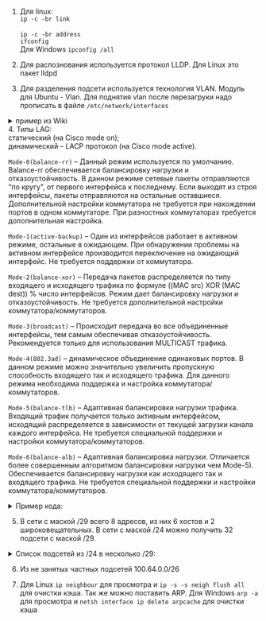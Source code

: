 1.  Для linux: <br>
    `ip -c -br link`<br>  
    `ip -c -br address`<br>
    `ifconfig`<br>
Для Windows `ipconfig /all`

2. Для распознования используется протокол LLDP. Для Linux это пакет lldpd

3. Для разделения подсети используется технология VLAN. Модуль для Ubuntu - Vlan. Для поднятия vlan после перезагруки надо прописать в файле `/etc/network/interfaces`
<details> 
<summary>пример из Wiki</summary>

                auto vlan1400
                    iface vlan1400 inet static
                    address 192.168.1.1
                    netmask 255.255.255.0
                    vlan_raw_device eth0
</details>
4. Типы LAG:<br>
        статический (на Cisco mode on);<br>
        динамический – LACP протокол (на Cisco mode active).<br>

`Mode-0(balance-rr)` – Данный режим используется по умолчанию. Balance-rr обеспечивается балансировку нагрузки и отказоустойчивость. В данном режиме сетевые пакеты отправляются “по кругу”, от первого интерфейса к последнему. Если выходят из строя интерфейсы, пакеты отправляются на остальные оставшиеся. Дополнительной настройки коммутатора не требуется при нахождении портов в одном коммутаторе. При разностных коммутаторах требуется дополнительная настройка.

`Mode-1(active-backup)` – Один из интерфейсов работает в активном режиме, остальные в ожидающем. При обнаружении проблемы на активном интерфейсе производится переключение на ожидающий интерфейс. Не требуется поддержки от коммутатора.

`Mode-2(balance-xor)` – Передача пакетов распределяется по типу входящего и исходящего трафика по формуле ((MAC src) XOR (MAC dest)) % число интерфейсов. Режим дает балансировку нагрузки и отказоустойчивость. Не требуется дополнительной настройки коммутатора/коммутаторов.

`Mode-3(broadcast)` – Происходит передача во все объединенные интерфейсы, тем самым обеспечивая отказоустойчивость. Рекомендуется только для использования MULTICAST трафика.

`Mode-4(802.3ad)` – динамическое объединение одинаковых портов. В данном режиме можно значительно увеличить пропускную способность входящего так и исходящего трафика. Для данного режима необходима поддержка и настройка коммутатора/коммутаторов.

`Mode-5(balance-tlb)` – Адаптивная балансировки нагрузки трафика. Входящий трафик получается только активным интерфейсом, исходящий распределяется в зависимости от текущей загрузки канала каждого интерфейса. Не требуется специальной поддержки и настройки коммутатора/коммутаторов.

`Mode-6(balance-alb)` – Адаптивная балансировка нагрузки. Отличается более совершенным алгоритмом балансировки нагрузки чем Mode-5). Обеспечивается балансировку нагрузки как исходящего так и входящего трафика. Не требуется специальной поддержки и настройки коммутатора/коммутаторов.
<details> 
<summary>Пример кода:</summary>

                # Define slaves   
                auto eth0
                iface eth0 inet manual
                    bond-master bond0
                    bond-primary eth0
                    bond-mode active-backup

                auto wlan0
                iface wlan0 inet manual
                    wpa-conf /etc/network/wpa.conf
                    bond-master bond0
                    bond-primary eth0
                    bond-mode active-backup

                # Define master
                auto bond0
                iface bond0 inet dhcp
                    bond-slaves none
                    bond-primary eth0
                    bond-mode active-backup
                    bond-miimon 100
</details>  

5.  В сети с маской /29 всего 8 адресов, из них 6 хостов и 2 широковещательных. В сети с маской /24 можно получить 32 подсети с маской /29.
<details> 
<summary>Список подсетей из /24 в несколько /29:</summary>
10.10.10.0/29
10.10.10.8/29
10.10.10.16/29
10.10.10.24/29
10.10.10.32/29
10.10.10.40/29
10.10.10.48/29
10.10.10.56/29
10.10.10.64/29
10.10.10.72/29
10.10.10.80/29
10.10.10.88/29
10.10.10.96/29
10.10.10.104/29
10.10.10.112/29
10.10.10.120/29
10.10.10.128/29
10.10.10.136/29
10.10.10.144/29
10.10.10.152/29
10.10.10.160/29
10.10.10.168/29
10.10.10.176/29
10.10.10.184/29
10.10.10.192/29
10.10.10.200/29
10.10.10.208/29
10.10.10.216/29
10.10.10.224/29
10.10.10.232/29
10.10.10.240/29
10.10.10.248/29
</details> 

6. Из не занятых частных подсетей 100.64.0.0/26

7. Для Linux `ip neighbour` для просмотра и  `ip -s -s neigh flush all` для очистки кэша. Так же можно поставить ARP.
Для Windows `arp -a` для просмотра и `netsh interface ip delete arpcache` для очистки кэша